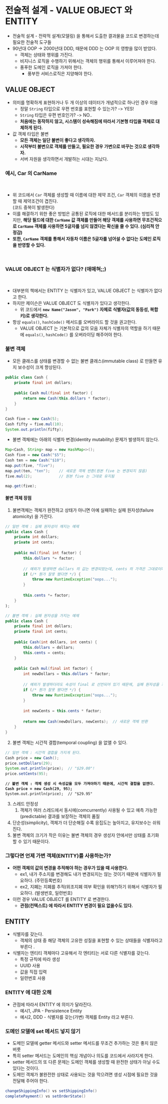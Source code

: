 # 전술적 설계 - VALUE OBJECT 와 ENTITY

* 전술적 설계 - 전략적 설계(모델링) 을 통해서 도출한 결과물을 코드로 변경하는데 필요한 전술적 도구들
* 90년대 OOP -> 2000년대 DDD, 때문에 DDD 는 OOP 의 영향을 많이 받았다.&#x20;
  * 객체는 상태와 행위를 가진다.&#x20;
  * 비지니스 로직을 수행하기 위해서는 객체의 행위를 통해서 이루어져야 한다.&#x20;
  * 풍푸한 도메인 로직을 가져야 한다.&#x20;
    * 풍부한 서비스로직은 지양해야 한다.&#x20;

## VALUE OBJECT&#x20;

* 의미를 명확하게 표현하거나 두 개 이상의 데이터가 개념적으로 하나인 경우 이용
  * 정말 `String` 타입으로 우편 번호를 표현할 수 있는가? -> YES!&#x20;
  * `String` 타입은 우편 번호인가? -> NO..
  * **처음에는 동작하지 않고, 시스템이 성숙해짐에 따라서 기본형 타입을 객체로 대체하게 된다.**
* 값 객체 타입은 불변
  * **모든 객체는 일단 불변이 좋다고 생각하자.**&#x20;
  * **시작부터 불변으로 객체를 만들고, 필요한 경우 가변으로 바꾸는 것으로 생각하자.**&#x20;
  * 서버 자원을 생각하면서 개발하는 시대는 지났다.

### 예시, Car 의 CarName

<figure><img src="../../../../../.gitbook/assets/스크린샷 2025-02-16 08.59.43.png" alt=""><figcaption></figcaption></figure>

* 위 코드에서 `Car` 객체를 생성할 때 이름에 대한 제약 조건, `Car` 객체의 이름을 변경할 때 제약조건이 겹친다. \
  (코드 중복이 발생한다)&#x20;
* 이를 해결하기 위한 좋은 방법은 공통된 로직에 대한 메서드를 분리하는 방법도 있지만, **해당 필드에 대한 `CarName` 값 객체를 만들어 해당 객체를 사용하면 무조건적으로 `CarName` 객체를 사용하면 5글자를 넘지 않겠다는 확신을 줄 수 있다. (심리적 안정감)**
* **또한, `CarName` 객체를 통해서 자동차 이름은 5글자를 넘어설 수 없다는 도메인 로직을 반영할 수 있다.**

<figure><img src="../../../../../.gitbook/assets/스크린샷 2025-02-16 09.03.11.png" alt=""><figcaption></figcaption></figure>

### VALUE OBJECT 는 식별자가 없다? (애매혀;;)

<figure><img src="../../../../../.gitbook/assets/스크린샷 2025-02-11 21.46.17.png" alt=""><figcaption></figcaption></figure>

* 대부분의 책에서는 ENTITY 는 식별자가 있고, VALUE OBJECT 는 식별자가 없다고 한다.&#x20;
* 하지만 제이슨은 VALUE OBJECT 도 식별자가 있다고 생각한다.&#x20;
  * 위 코드에서 **`new Name("Jason", "Park")` 자체로 식별자(값의 동등성, 복합키)로 생각한다.**&#x20;
* 항상 `equals()`, `hashCode()` 메서드를 오버라이드 할 것을 권고한다.&#x20;
  * VALUE OBJECT 는 기본적으로 값의 모음 자체가 식별자의 역할을 하기 때문에 `equals()`, `hashCode()` 를 오버라이딩 해주어야 한다.&#x20;

### 불변 객체&#x20;

* 모든 클래스를 상태를 변경할 수 없는 불변 클래스(immutable class) 로 만들면 유지 보수성이 크게 향상된다.&#x20;

```java
public class Cash {
    private final int dollars;

    public Cash mul(final int factor) {
        return new Cash(this.dollars * factor);
    }
}
```

```java
Cash five = new Cash(5);
Cash fifty = five.mul(10);
System.out.println(fifty);
```

* 불변 객체에는 아래의 식별자 변경(identity mutability) 문제가 발생하지 않는다.&#x20;

```java
Map<Cash, String> map = new HashMap<>();
Cash five = new Cash("$5");
Cash ten = new Cash("$10");
map.put(five, "five");
map.put(ten, "ten");    // 새로운 객체 반환(원본 five 는 변경되지 않음) 
five.mul(2);            // 원본 five 는 그대로 유지됨
```

```java
map.get(five);
```

#### 불변 객체 장점

1. 불변객체는 객체가 완전하고 상태가 아니면 아예 실패하는 실패 원자성(failure atomicity) 을 가진다.&#x20;

```java
// 일반 객체 : 실패 원자성이 깨지는 예제 
public class Cash {
    private int dollars;
    private int cents;

    public mul(final int factor) {
        this.dollars *= factor;
    
        // 예외가 발생하면 dallars 의 값는 변경되었는데, cents 의 가격은 그대로이다. 
        if (/* 뭔가 잘못 됐다면 */) {
            throw new RuntimeException("oops...");
        }
        
        this.cents *= factor;
    }
);
```

```java
// 불변 객체 : 실패 원자성을 가지는 예제
public class Cash {
    private final int dollars;
    private final int cents;

    public Cash(int dollars, int cents) {
        this.dollars = dollars;
        this.cents = cents;
    }

    public Cash mul(final int factor) {
        int newDollars = this.dollars * factor;
        
        // 예외가 발생하더라도 속성이 final 로 선언되어 있기 때문에, 실패 원자성을 가진다. 
        if (/* 뭔가 잘못 됐다면 */) {
            throw new RuntimeException("oops...");
        }

        int newCents = this.cents * factor;

        return new Cash(newDollars, newCents);  // 새로운 객체 반환
    }
}
```

2. 불변 객체는 시간적 결합(temporal coupling) 을 없앨 수 있다.&#x20;

```java
// 일반 객체 : 시간적 결합을 가지게 된다. 
Cash price = new Cash();
price.setDollars(29);
System.out.println(price);  // "$29.00"!
price.setCents(95);
```

<pre class="language-java"><code class="lang-java"><strong>// 불변 객체 : 객체 생성 시 속성값을 모두 가져야하기 때문에, 시간적 결합을 없앤다. 
</strong><strong>Cash price = new Cash(29, 95);
</strong>System.out.println(price);  // "$29.95"
</code></pre>

3. 스레드 안정성&#x20;
   1. 객체가 여러 스레드에서 동시에(comcurrently) 사용될 수 있고 예측 가능한(predictable) 결과를 보장하는 객체의 품질
4. 단순성(simplicity), 객체가 더 단순해질 수록 응집도는 높아지고, 유지보수는 쉬워진다.&#x20;
5. 불변 객체의 크기가 작은 이유는 불변 객체의 경우 생성자 안에서만 상태를 초기화할 수 있기 때문이다.&#x20;

### 그렇다면 언제 가변 객체(ENTITY)를 사용하는가?&#x20;

* **어떤 객체의 값의 변경을 추적해야 하는 경우가 있을 때 사용한다.**
  * ex1, 내가 주소지를 변경해도 내가 변경되지는 않는 것이기 때문에 식별자가 필요하다. (주민등록번호)&#x20;
  * ex2, 지폐는 지폐를 추적(위조지폐 여부 확인을 위해?)하기 위해서 식별자가 필요하다. (발생번호, 일련번호)&#x20;
* 이런 경우 VALUE OBJECT 를 ENTITY 로 변경한다.&#x20;
  * **관점(컨텍스트) 에 따라서 ENTITY 변경이 필요 없을수도 있다.**

## ENTITY&#x20;

* 식별자를 갖는다.&#x20;
  * 객체의 상태 중 해당 객체의 고유한 성질을 표현할 수 있는 상태들을 식별자라고 부른다 .
* 식별자는 엔티티 객체마다 고유해서 각 엔티티는 서로 다른 식별자를 갖는다.&#x20;
  * 특정 규칙에 따라 생성&#x20;
  * UUID 사용&#x20;
  * 값을 직접 입력&#x20;
  * 일련번호 사용

### ENTITY 에 대한 오해&#x20;

* 관점에 따라서 ENTITY 에 의미가 달라진다.
  * 예시1, JPA - Persistence Entity
  * 예시2, DDD - 식별자를 갖는(가변) 객체를 Entity 라고 부른다.

### 도메인 모델에 set 메서드 넣지 않기&#x20;

* 도메인 모델에 getter 메서드와 setter 메서드를 무조건 추가하는 것은 좋지 않은 버릇
* 특히 setter 메서드는 도메인의 핵심 개념이나 의도를 코드에서 사라지게 한다.
* setter 메서드의 또 다른 문제는 도메인 객체를 생성할 때 완전한 상태가 아닐 수도 있다는 것이다.
* 도메인 객체가 불완전한 상태로 사용되는 것을 막으려면 생성 시점에 필요한 것을 전달해 주어야 한다.

```java
changeShippingInfo() vs setShippingInfo()
completePayment() vs setOrderState()
```
